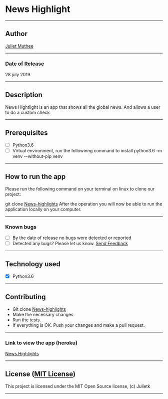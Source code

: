 # News Highlight

------------------------------------------------------------------------

## Author

[Juliet Muthee](https://github.com/Juliet-jay)

------------------------------------------------------------------------

### Date of Release

28 july 2019.

------------------------------------------------------------------------

## Description

News Hightlight is an app that shows all the global news. And allows a user to do a custom check

------------------------------------------------------------------------

## Prerequisites

+ [ ] Python3.6
+ [ ] Virtual environment, run the followinng command to install python3.6 -m venv --without-pip venv

------------------------------------------------------------------------

## How to run the app

Please run the following command on your terminal on linux to clone our project:

git clone [News-highlights](https://github.com/Juliet-jay/News-Hightlights.git)
After the operation you will now be able to run the application locally on your computer.

------------------------------------------------------------------------

### Known bugs

+ [ ] By the date of release no bugs were detected or reported
+ [ ] Detected any bugs? Please let us know. [Send Feedback](juliekmuthee@gmail.com)

------------------------------------------------------------------------

## Technology used

+ [X] Python3.6

------------------------------------------------------------------------

## Contributing

+ Git clone [News-highlights](https://github.com/Juliet-jay/News-highlights.git)
+ Make the necessary changes
+ Run the tests.
+ If everything is OK. Push your changes and make a pull request.

------------------------------------------------------------------------

### Link to view the app (heroku)

[News Highlights](https://mjnewshighlights.herokuapp.com//)

------------------------------------------------------------------------

## License ([MIT License](http://choosealicense.com/licenses/mit/))

This project is licensed under the MIT Open Source license, (c) Julietk

------------------------------------------------------------------------